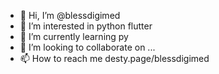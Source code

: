 - 👋 Hi, I’m @blessdigimed
- 👀 I’m interested in python flutter
- 🌱 I’m currently learning py
- 💞️ I’m looking to collaborate on ...
- 📫 How to reach me desty.page/blessdigimed

<!---
blessdigimed/blessdigimed is a ✨ special ✨ repository because its `README.md` (this file) appears on your GitHub profile.
You can click the Preview link to take a look at your changes.
--->
